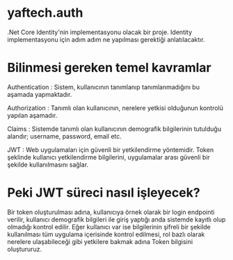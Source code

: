 # yaftech.auth
.Net Core Identity'nin implementasyonu olacak bir proje. Identity implementasyonu için adım adım ne yapılması gerektiği anlatılacaktır.

# Bilinmesi gereken temel kavramlar 
Authentication : Sistem, kullanıcının tanımlanıp tanımlanmadığını bu aşamada yapmaktadır.

Authorization : Tanımlı olan kullanıcının, nerelere yetkisi olduğunun kontrolü yapılan aşamadır.

Claims : Sistemde tanımlı olan kullanıcının demografik bilgilerinin tutulduğu alandır; username, password, email etc.

JWT : Web uygulamaları için güvenli bir yetkilendirme yöntemidir. Token şeklinde kullanıcı yetkilendirme bilgilerini, uygulamalar arası güvenli bir şekilde kullanılmasını sağlar.

# Peki JWT süreci nasıl işleyecek? 
Bir token oluşturulması adına, kullanıcıya örnek olarak bir login endpointi verilir, kullanıcı demografik bilgileri ile giriş yaptığı anda sistemde kayıtlı olup olmadığı kontrol edilir. Eğer kullanıcı var ise  bilgilerinin şifreli bir şekilde kullanılması tüm uygulama içerisinde kontrol edilmesi, rol bazlı olarak nerelere ulaşabileceği gibi yetkilere bakmak adına Token bilgisini oluştururuz.
